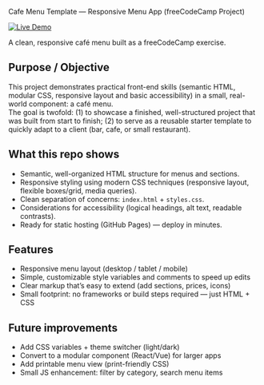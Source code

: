 Cafe Menu Template — Responsive Menu App (freeCodeCamp Project)

[![Live Demo](https://img.shields.io/badge/Live-Demo–View-green)](https://luisjim746.github.io/Cafe-menu-template/) 

A clean, responsive café menu built as a freeCodeCamp exercise.

## Purpose / Objective
This project demonstrates practical front-end skills (semantic HTML, modular CSS, responsive layout and basic accessibility) in a small, real-world component: a café menu.  
The goal is twofold: (1) to showcase a finished, well-structured project that was built from start to finish; (2) to serve as a reusable starter template to quickly adapt to a client (bar, cafe, or small restaurant).
## What this repo shows
- Semantic, well-organized HTML structure for menus and sections.
- Responsive styling using modern CSS techniques (responsive layout, flexible boxes/grid, media queries).
- Clean separation of concerns: `index.html` + `styles.css`.
- Considerations for accessibility (logical headings, alt text, readable contrasts).
- Ready for static hosting (GitHub Pages) — deploy in minutes.

## Features
- Responsive menu layout (desktop / tablet / mobile)
- Simple, customizable style variables and comments to speed up edits
- Clear markup that’s easy to extend (add sections, prices, icons)
- Small footprint: no frameworks or build steps required — just HTML + CSS

## Future improvements
- Add CSS variables + theme switcher (light/dark)
- Convert to a modular component (React/Vue) for larger apps
- Add printable menu view (print-friendly CSS)
- Small JS enhancement: filter by category, search menu items

